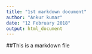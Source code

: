 ```yaml
---
title: "1st markdown document"
author: "Ankur kumar"
date: "12 February 2018"
output: html_document
---
```

##This is a markdown file